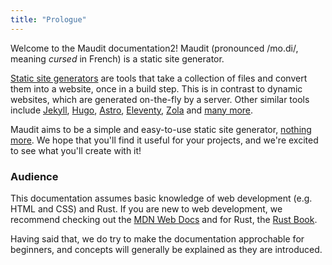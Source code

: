 ```yaml
---
title: "Prologue"
---
```


Welcome to the Maudit documentation2! Maudit (pronounced /mo.di/, meaning _cursed_ in French) is a static site generator.

[Static site generators](https://en.wikipedia.org/wiki/Static_site_generator) are tools that take a collection of files and convert them into a website, once in a build step. This is in contrast to dynamic websites, which are generated on-the-fly by a server. Other similar tools include [Jekyll](https://jekyllrb.com), [Hugo](https://gohugo.io), [Astro](https://astro.build), [Eleventy](https://www.11ty.dev), [Zola](https://www.getzola.org) and [many more](https://jamstack.org/generators/).

Maudit aims to be a simple and easy-to-use static site generator, [nothing more](/docs/philosophy/). We hope that you'll find it useful for your projects, and we're excited to see what you'll create with it!

### Audience

This documentation assumes basic knowledge of web development (e.g. HTML and CSS) and Rust. If you are new to web development, we recommend checking out the [MDN Web Docs](https://developer.mozilla.org/en-US/docs/Web) and for Rust, the [Rust Book](https://doc.rust-lang.org/book/).

Having said that, we do try to make the documentation approchable for beginners, and concepts will generally be explained as they are introduced.
